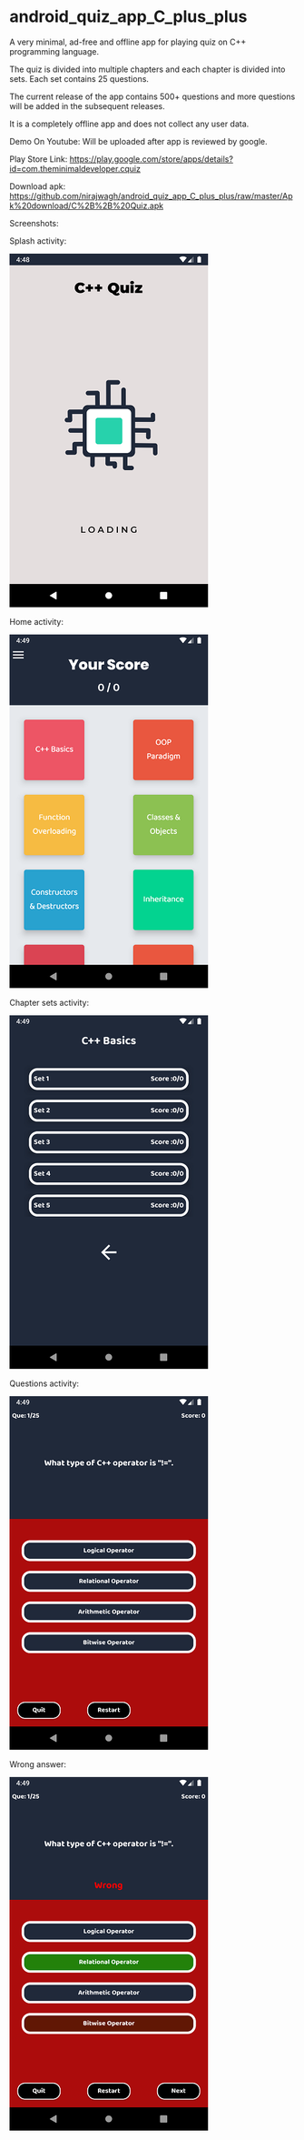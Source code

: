 # android_quiz_app_C_plus_plus

A very minimal, ad-free and offline app for playing quiz on C++ programming language.

The quiz is divided into multiple chapters and each chapter is divided into sets. Each set contains 25 questions. 

The current release of the app contains 500+ questions and more questions will be added in the subsequent releases.

It is a completely offline app and does not collect any user data.

Demo On Youtube: Will be uploaded after app is reviewed by google.

Play Store Link: https://play.google.com/store/apps/details?id=com.theminimaldeveloper.cquiz

Download apk: https://github.com/nirajwagh/android_quiz_app_C_plus_plus/raw/master/Apk%20download/C%2B%2B%20Quiz.apk


Screenshots:

Splash activity:

![Splash activity](https://github.com/nirajwagh/android_quiz_app_C_plus_plus/blob/master/Screenshots/1.png)


Home activity:

![Home activity](https://github.com/nirajwagh/android_quiz_app_C_plus_plus/blob/master/Screenshots/2.png)


Chapter sets activity:

![Chapter sets activity](https://github.com/nirajwagh/android_quiz_app_C_plus_plus/blob/master/Screenshots/4.png)


Questions activity:

![Questions activity](https://github.com/nirajwagh/android_quiz_app_C_plus_plus/blob/master/Screenshots/5.png)


Wrong answer:

![Wrong answer](https://github.com/nirajwagh/android_quiz_app_C_plus_plus/blob/master/Screenshots/6.png)

